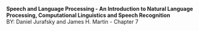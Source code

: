 **Speech and Language Processing - An Introduction to Natural Language Processing, Computational Linguistics and Speech Recognition**</br>
BY: Daniel Jurafsky and James H. Martin - Chapter 7
